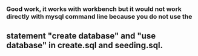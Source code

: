 ### Good work, it works with workbench but it would not work directly with mysql command line because you do not use the
## statement "create database" and "use database" in create.sql and seeding.sql.